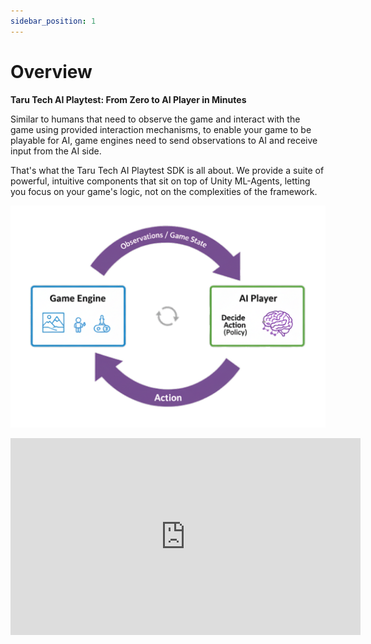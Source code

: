 ```yaml
---
sidebar_position: 1
---
```


# Overview


**Taru Tech AI Playtest: From Zero to AI Player in Minutes**

Similar to humans that need to observe the game and interact with the game using provided interaction mechanisms, to enable your game to be playable for AI, game engines need to send observations to AI and receive input from the AI side. 

That's what the Taru Tech AI Playtest SDK is all about. We provide a suite of powerful, intuitive components that sit on top of Unity ML-Agents, letting you focus on your game's logic, not on the complexities of the framework.

![Process diagram](./Diagram_AI_process.png)

<div>
    <iframe width="560" height="315" src="https://www.youtube.com/embed/tOeJvs7yQeI?si=WenwE0xCmAWmggYv" title="YouTube video player" frameborder="0" allow="accelerometer; autoplay; clipboard-write; encrypted-media; gyroscope; picture-in-picture; web-share" referrerpolicy="strict-origin-when-cross-origin" allowfullscreen></iframe>
</div>